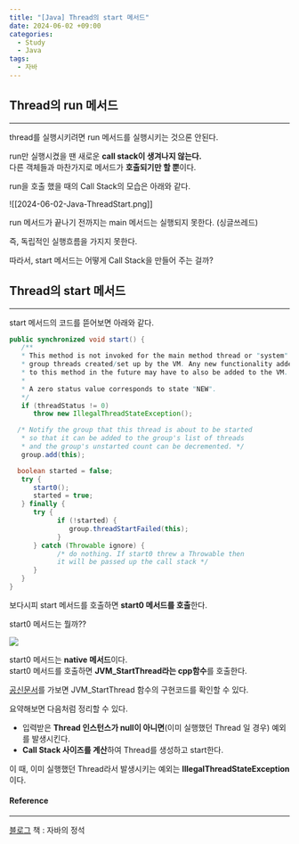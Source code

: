 ```yaml
---
title: "[Java] Thread의 start 메서드"
date: 2024-06-02 +09:00
categories:
  - Study
  - Java
tags:
  - 자바
---
```

## Thread의 run 메서드
---
thread를 실행시키려면 run 메서드를 실행시키는 것으론 안된다.

run만 실행시켰을 땐 새로운 **call stack이 생겨나지 않는다.**   
다른 객체들과 마찬가지로 메서드가 **호출되기만 할 뿐**이다.

run을 호출 했을 때의 Call Stack의 모습은 아래와 같다.

![[2024-06-02-Java-ThreadStart.png]]

run 메서드가 끝나기 전까지는 main 메서드는 실행되지 못한다. (싱글쓰레드)

즉, 독립적인 실행흐름을 가지지 못한다.

따라서, start 메서드는 어떻게 Call Stack을 만들어 주는 걸까?

## Thread의 start 메서드
---
start 메서드의 코드를 뜯어보면 아래와 같다.

```java
public synchronized void start() {
   /**
   * This method is not invoked for the main method thread or "system"
   * group threads created/set up by the VM. Any new functionality added
   * to this method in the future may have to also be added to the VM.
   *
   * A zero status value corresponds to state "NEW".
   */
   if (threadStatus != 0)
      throw new IllegalThreadStateException();

  /* Notify the group that this thread is about to be started
   * so that it can be added to the group's list of threads
   * and the group's unstarted count can be decremented. */
   group.add(this);

  boolean started = false;
   try {
      start0();
      started = true;
   } finally {
      try {
            if (!started) {
               group.threadStartFailed(this);
            }
      } catch (Throwable ignore) {
            /* do nothing. If start0 threw a Throwable then
            it will be passed up the call stack */
      }
   }
}
```

보다시피 start 메서드를 호출하면 **start0 메서드를 호출**한다.

start0 메서드는 뭘까??

![](https://blog.kakaocdn.net/dn/dINHsU/btrj4mX4xSI/TUllNv1K1lCv9jAK16LLd1/img.jpg)

start0 메서드는 **native 메서드**이다.    
start0 메서드를 호출하면 **JVM_StartThread라는 cpp함수**를 호출한다.

[공신문서](http://hg.openjdk.java.net/jdk7/jdk7/hotspot/file/9b0ca45cd756/src/share/vm/prims/jvm.cpp)를 가보면 JVM_StartThread 함수의 구현코드를 확인할 수 있다.

요약해보면 다음처럼 정리할 수 있다.
- 입력받은 **Thread 인스턴스가 null이 아니면**(이미 실행했던 Thread 일 경우) 예외를 발생시킨다.
- **Call Stack 사이즈를 계산**하여 Thread를 생성하고 start한다.

이 때, 이미 실행했던 Thread라서 발생시키는 예외는 **IllegalThreadStateException**이다. 


#### Reference
---
[블로그](https://kim-jong-hyun.tistory.com/101)
책 : 자바의 정석